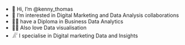 - 👋 Hi, I’m @kenny_thomas
- 👀 I’m interested in Digital Marketing and Data Analysis collaborations 
- 👨‍🎓 have a Diploma in Business Data Analytics 
- 👨‍💻 Also love Data visualisation 
-  𓀊 I specialise in Digital marketing Data and Insights 
